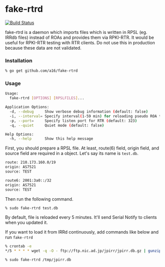 # fake-rtrd

[![Build Status](https://travis-ci.org/a16/fake-rtrd.svg?branch=master)](https://travis-ci.org/a16/fake-rtrd)

fake-rtrd is a daemon which imports files which is written in RPSL (eg. IRRdb files) instead of ROAs and provides them via RPKI-RTR.
It would be useful for RPKI-RTR testing with RTR clients. Do not use this in production because these data are not validated.

### Installation

```bash
% go get github.com/a16/fake-rtrd
```

### Usage

```bash
Usage:
  fake-rtrd [OPTIONS] [RPSLFILES]...

Application Options:
  -d, --debug     Show verbose debug information (default: false)
  -i, --interval= Specify interval(1-59 min) for reloading pseudo ROA table (default: 5)
  -p, --port=     Specify listen port for RTR (default: 323)
  -q, --quiet     Quiet mode (default: false)

Help Options:
  -h, --help      Show this help message
```

First, you should prepare a RPSL file. At least, route(6) field, origin field, and source field are required in a object.
Let's say its name is ```test.db```.

```bash
route: 210.173.160.0/19
origin: AS7521
source: TEST

route6: 2001:3a0::/32
origin: AS7521
source: TEST

```

Then run the following command.

```bash
% sudo fake-rtrd test.db
```

By default, file is reloaded every 5 minutes. It'll send Serial Notify to clients when you updated it.

If you want to load it from IRRd continuously, add commands like below and run ```fake-rtrd```

```bash
% crontab -e
*/5 * * * * wget -q -O - ftp://ftp.nic.ad.jp/jpirr/jpirr.db.gz | gunzip -c > /tmp/jpirr.db 2>/dev/null

% sudo fake-rtrd /tmp/jpirr.db
```



